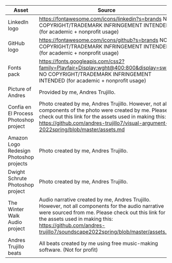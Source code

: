 
Asset | Source |
--- | --- |
LinkedIn logo |https://fontawesome.com/icons/linkedin?s=brands  NO COPYRIGHT/TRADEMARK INFRINGEMENT INTENDED (for academic + nonprofit usage) |
GitHub logo |https://fontawesome.com/icons/github?s=brands NO COPYRIGHT/TRADEMARK INFRINGEMENT INTENDED (for academic + nonprofit usage) |
Fonts pack |https://fonts.googleapis.com/css2?family=Playfair+Display:wght@400;800&display=swap NO COPYRIGHT/TRADEMARK INFRINGEMENT INTENDED (for academic + nonprofit usage) |
Picture of Andres | Provided by me, Andres Trujillo.  |
Confía en El Process Photoshop project | Photo created by me, Andres Trujillo. However, not all components of the photo were created by me. Please check out this link for the assets used in making this: https://github.com/andres-trujillo7/visual-argument-2022spring/blob/master/assets.md|
Amazon Logo Redesign Photoshop projects | Photo created by me, Andres Trujillo. |
Dwight Schrute Photoshop project | Photo created by me, Andres Trujillo. |
The Winter Walk Audio project | Audio narrative created by me, Andres Trujillo. However, not all components for the audio narrative were sourced from me. Please check out this link for all the assets used in making this: https://github.com/andres-trujillo7/soundscape2022spring/blob/master/assets.md|
Andres Trujillo beats | All beats created by me using free music-making software. (Not for profit)  |
